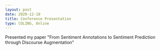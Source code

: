 ```yaml
---
layout: post
date: 2020-12-10
title: Conference Presentation
type: COLING, Online
---
```


Presented my paper "From Sentiment Annotations to Sentiment Prediction through Discourse Augmentation"
